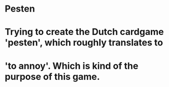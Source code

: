 # Pesten
# Trying to create the Dutch cardgame 'pesten', which roughly translates to 
# 'to annoy'. Which is kind of the purpose of this game.
